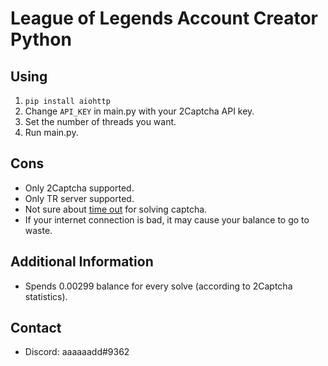 # League of Legends Account Creator Python

## Using
1. `pip install aiohttp`
2. Change `API_KEY` in main.py with your 2Captcha API key.
3. Set the number of threads you want.
4. Run main.py.

## Cons
- Only 2Captcha supported.
- Only TR server supported.
- Not sure about [time out](https://github.com/directx5/League-of-Legends-Account-Creator-Python/blob/main/captcha.py#L37) for solving captcha.
- If your internet connection is bad, it may cause your balance to go to waste.

## Additional Information
- Spends 0.00299 balance for every solve (according to 2Captcha statistics).


## Contact
- Discord: aaaaaadd#9362
